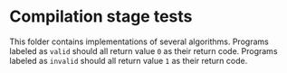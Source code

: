 # Compilation stage tests

This folder contains implementations of several algorithms.
Programs labeled as `valid` should all return value `0` as their return code.
Programs labeled as `invalid` should all return value `1` as their return code.